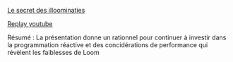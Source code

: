[Le secret des illoominaties](https://cfp.devoxx.fr/2022/talk/GXX-4569/Le_secret_des_illoominaties_)

[Replay youtube](https://www.youtube.com/watch?v=hxfNB4c9r6Y)

Résumé : La présentation donne un rationnel pour continuer à investir dans la programmation réactive et des concidérations de performance qui révèlent les faiblesses de Loom